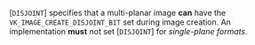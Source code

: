 [`DISJOINT`] specifies that a multi-planar image
 **can**  have the `VK_IMAGE_CREATE_DISJOINT_BIT` set during image
creation.
An implementation  **must**  not set [`DISJOINT`] for
*single-plane formats*.